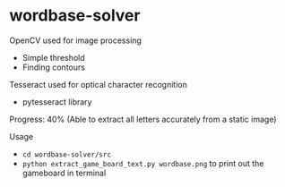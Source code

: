 # wordbase-solver

OpenCV used for image processing
* Simple threshold
* Finding contours

Tesseract used for optical character recognition
* pytesseract library

Progress: 40% (Able to extract all letters accurately from a static image)

Usage
* `cd wordbase-solver/src`
* `python extract_game_board_text.py wordbase.png` to print out the gameboard in terminal
